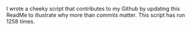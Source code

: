 I wrote a cheeky script that contributes to my Github by updating this ReadMe to illustrate why more than commits matter. This script has run 1258 times.